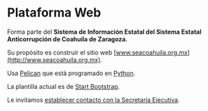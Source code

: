 
# Plataforma Web

Forma parte del **Sistema de Información Estatal del Sistema Estatal Anticorrupción de Coahuila de Zaragoza.**

Su propósito es construir el sitio web [www.seacoahuila.org.mx](http://www.seacoahuila.org.mx).

Usa [Pelican](http://getpelican.com/) que está programado en [Python](http://python.org/).

La plantilla actual es de [Start Bootstrap](https://startbootstrap.com/).

Le invitamos [establecer contacto con la Secretaría Ejecutiva](http://www.seacoahuila.org.mx/secretaria-ejecutiva/institucional/contacto/).

